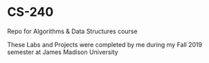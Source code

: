 # CS-240
Repo for Algorithms &amp; Data Structures course

These Labs and Projects were completed by me during my Fall 2019 semester at James Madison University
